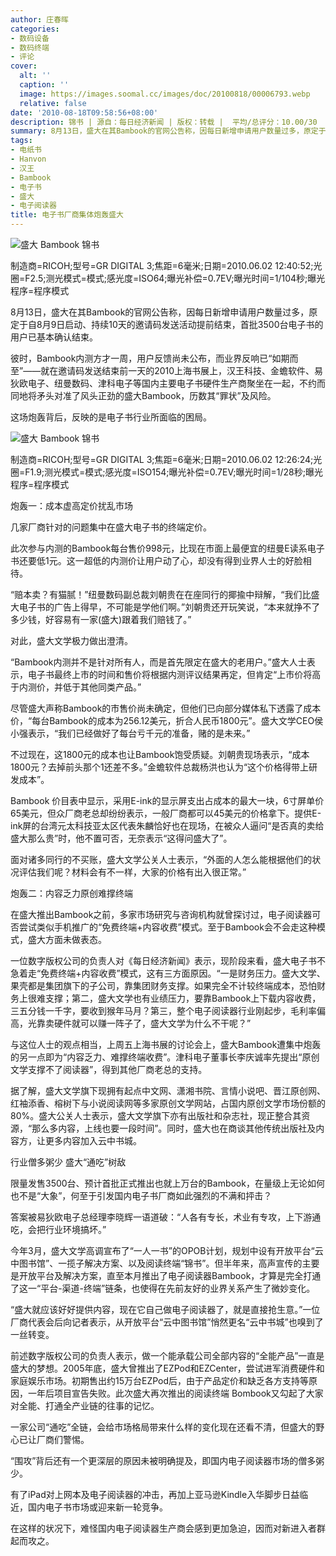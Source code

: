 ```yaml
---
author: 庄春晖
categories:
- 数码设备
- 数码终端
- 评论
cover:
  alt: ''
  caption: ''
  image: https://images.soomal.cc/images/doc/20100818/00006793.webp
  relative: false
date: '2010-08-18T09:58:56+08:00'
description: 锦书 | 源自：每日经济新闻 | 版权：转载 |  平均/总评分：10.00/30
summary: 8月13日，盛大在其Bambook的官网公告称，因每日新增申请用户数量过多，原定于自8月9日启动、持续10天的邀请码发送活动提前结束。就在邀请码发送结束前一天的2010上海书展上，汉王科技、金蟾软件、易狄欧电子、纽曼数码、津科电子等国内主要电子书硬件生产商聚坐在一起，不约而同地将矛头对准了风头正劲的盛大Bambook，历数其“罪状”及风险。
tags:
- 电纸书
- Hanvon
- 汉王
- Bambook
- 电子书
- 盛大
- 电子阅读器
title: 电子书厂商集体炮轰盛大
---
```


![盛大 Bambook 锦书](https://images.soomal.cc/images/doc/20100818/00006793.webp)

制造商=RICOH;型号=GR DIGITAL 3;焦距=6毫米;日期=2010.06.02 12:40:52;光圈=F2.5;测光模式=模式;感光度=ISO64;曝光补偿=0.7EV;曝光时间=1/104秒;曝光程序=程序模式



8月13日，盛大在其Bambook的官网公告称，因每日新增申请用户数量过多，原定于自8月9日启动、持续10天的邀请码发送活动提前结束，首批3500台电子书的用户已基本确认结束。



彼时，Bambook内测方才一周，用户反馈尚未公布，而业界反响已“如期而至”――就在邀请码发送结束前一天的2010上海书展上，汉王科技、金蟾软件、易狄欧电子、纽曼数码、津科电子等国内主要电子书硬件生产商聚坐在一起，不约而同地将矛头对准了风头正劲的盛大Bambook，历数其“罪状”及风险。



这场炮轰背后，反映的是电子书行业所面临的困局。



![盛大 Bambook 锦书](https://images.soomal.cc/images/doc/20100818/00006794.webp)

制造商=RICOH;型号=GR DIGITAL 3;焦距=6毫米;日期=2010.06.02 12:26:24;光圈=F1.9;测光模式=模式;感光度=ISO154;曝光补偿=0.7EV;曝光时间=1/28秒;曝光程序=程序模式



炮轰一：成本虚高定价扰乱市场



几家厂商针对的问题集中在盛大电子书的终端定价。



此次参与内测的Bambook每台售价998元，比现在市面上最便宜的纽曼E读系电子书还要低1元。这一超低的内测价让用户动了心，却没有得到业界人士的好脸相待。



“赔本卖？有猫腻！”纽曼数码副总裁刘朝贵在在座同行的揶揄中辩解，“我们比盛大电子书的广告上得早，不可能是学他们啊。”刘朝贵还开玩笑说，“本来就挣不了多少钱，好容易有一家(盛大)跟着我们赔钱了。”



对此，盛大文学极力做出澄清。



“Bambook内测并不是针对所有人，而是首先限定在盛大的老用户。”盛大人士表示，电子书最终上市的时间和售价将根据内测评议结果再定，但肯定“上市价将高于内测价，并低于其他同类产品。”



尽管盛大声称Bambook的市售价尚未确定，但他们已向部分媒体私下透露了成本价，“每台Bambook的成本为256.12美元，折合人民币1800元”。盛大文学CEO侯小强表示，“我们已经做好了每台亏千元的准备，赌的是未来。”



不过现在，这1800元的成本也让Bambook饱受质疑。刘朝贵现场表示，“成本1800元？去掉前头那个1还差不多。”金蟾软件总裁杨洪也认为“这个价格得带上研发成本”。



Bambook 价目表中显示，采用E-ink的显示屏支出占成本的最大一块，6寸屏单价65美元，但众厂商老总却纷纷表示，一般厂商都可以45美元的价格拿下。提供E-ink屏的台湾元太科技亚太区代表朱麟恰好也在现场，在被众人逼问“是否真的卖给盛大那么贵”时，他不置可否，无奈表示“这得问盛大了”。



面对诸多同行的不买账，盛大文学公关人士表示，“外面的人怎么能根据他们的状况评估我们呢？材料会有不一样，大家的价格有出入很正常。”



炮轰二：内容乏力原创难撑终端



在盛大推出Bambook之前，多家市场研究与咨询机构就曾探讨过，电子阅读器可否尝试类似手机推广的“免费终端+内容收费”模式。至于Bambook会不会走这种模式，盛大方面未做表态。



一位数字版权公司的负责人对《每日经济新闻》表示，现阶段来看，盛大电子书不急着走“免费终端+内容收费”模式，这有三方面原因。“一是财务压力。盛大文学、果壳都是集团旗下的子公司，靠集团财务支撑。如果完全不计较终端成本，恐怕财务上很难支撑；第二，盛大文学也有业绩压力，要靠Bambook上下载内容收费，三五分钱一千字，要收到猴年马月？第三，整个电子阅读器行业刚起步，毛利率偏高，光靠卖硬件就可以赚一阵子了，盛大文学为什么不干呢？”



与这位人士的观点相当，上周五上海书展的讨论会上，盛大Bambook遭集中炮轰的另一点即为“内容乏力、难撑终端收费”。津科电子董事长李庆诚率先提出“原创文学支撑不了阅读器”，得到其他厂商老总的支持。



据了解，盛大文学旗下现拥有起点中文网、潇湘书院、言情小说吧、晋江原创网、红袖添香、榕树下与小说阅读网等多家原创文学网站，占国内原创文学市场份额的 80%。盛大公关人士表示，盛大文学旗下亦有出版社和杂志社，现正整合其资源，“那么多内容，上线也要一段时间”。同时，盛大也在商谈其他传统出版社及内容方，让更多内容加入云中书城。



行业僧多粥少 盛大“通吃”树敌



限量发售3500台、预计首批正式推出也就上万台的Bambook，在量级上无论如何也不是“大象”，何至于引发国内电子书厂商如此强烈的不满和抨击？



答案被易狄欧电子总经理李晓辉一语道破：“人各有专长，术业有专攻，上下游通吃，会把行业环境搞坏。”



今年3月，盛大文学高调宣布了“一人一书”的OPOB计划，规划中设有开放平台“云中图书馆”、一揽子解决方案、以及阅读终端“锦书”。但半年来，高声宣传的主要是开放平台及解决方案，直至本月推出了电子阅读器Bambook，才算是完全打通了这一“平台-渠道-终端”链条，也使得在先前友好的业界关系产生了微妙变化。



“盛大就应该好好提供内容，现在它自己做电子阅读器了，就是直接抢生意。”一位厂商代表会后向记者表示，从开放平台“云中图书馆”悄然更名“云中书城”也嗅到了一丝转变。



前述数字版权公司的负责人表示，做一个能承载公司全部内容的“全能产品”一直是盛大的梦想。2005年底，盛大曾推出了EZPod和EZCenter，尝试进军消费硬件和家庭娱乐市场。初期售出约15万台EZPod后，由于产品定价和缺乏各方支持等原因，一年后项目宣告失败。此次盛大再次推出的阅读终端 Bombook又勾起了大家对全能、打通全产业链的往事的记忆。



一家公司“通吃”全链，会给市场格局带来什么样的变化现在还看不清，但盛大的野心已让厂商们警惕。



“围攻”背后还有一个更深层的原因未被明确提及，即国内电子阅读器市场的僧多粥少。



有了iPad对上网本及电子阅读器的冲击，再加上亚马逊Kindle入华脚步日益临近，国内电子书市场或迎来新一轮竞争。



在这样的状况下，难怪国内电子阅读器生产商会感到更加急迫，因而对新进入者群起而攻之。
